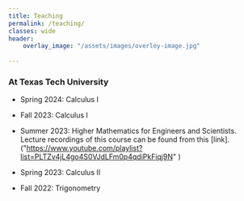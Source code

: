 ```yaml
---
title: Teaching
permalink: /teaching/
classes: wide
header:
    overlay_image: "/assets/images/overley-image.jpg"
    
---
```

###  At Texas Tech University


-   Spring 2024: Calculus I <br />

-   Fall 2023: Calculus I<br />

-    Summer 2023: Higher Mathematics for Engineers and Scientists.  <br />
	Lecture recordings of this course can be found from this [link].("https://www.youtube.com/playlist?list=PLTZv4jL4go4S0VJdLFm0p4qdiPkFiqj9N" )
-	Spring 2023: Calculus II

-	Fall 2022: Trigonometry